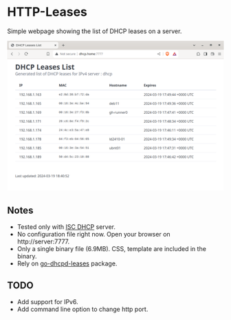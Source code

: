 
# HTTP-Leases

Simple webpage showing the list of DHCP leases on a server.

 ![HTTP-Leases](./screenshots/00.png)

## Notes
 - Tested only with [ISC DHCP](https://www.isc.org/dhcp/) server.
 - No configuration file right now. Open your browser on http://server:7777.
 - Only a single binary file (6.9MB). CSS, template are included in the binary.
 - Rely on [go-dhcpd-leases](https://github.com/npotts/go-dhcpd-leases) package.

## TODO
 - Add support for IPv6.
 - Add command line option to change http port.


